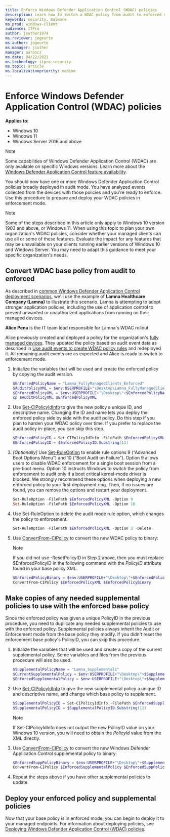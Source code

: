 ```yaml
---
title: Enforce Windows Defender Application Control (WDAC) policies 
description: Learn how to switch a WDAC policy from audit to enforced mode.
keywords: security, malware
ms.prod: windows-client
audience: ITPro
author: jsuther1974
ms.reviewer: jogeurte
ms.author: jogeurte
ms.manager: jsuther
manager: aaroncz
ms.date: 04/22/2021
ms.technology: itpro-security
ms.topic: article
ms.localizationpriority: medium
---
```


# Enforce Windows Defender Application Control (WDAC) policies

**Applies to:**

-   Windows 10
-   Windows 11
-   Windows Server 2016 and above

>[!NOTE]
>Some capabilities of Windows Defender Application Control (WDAC) are only available on specific Windows versions. Learn more about the [Windows Defender Application Control feature availability](../feature-availability.md).

You should now have one or more Windows Defender Application Control policies broadly deployed in audit mode. You have analyzed events collected from the devices with those policies and you're ready to enforce. Use this procedure to prepare and deploy your WDAC policies in enforcement mode.

> [!NOTE]
> Some of the steps described in this article only apply to Windows 10 version 1903 and above, or Windows 11. When using this topic to plan your own organization's WDAC policies, consider whether your managed clients can use all or some of these features. Evaluate the impact for any features that may be unavailable on your clients running earlier versions of Windows 10 and Windows Server. You may need to adapt this guidance to meet your specific organization's needs.

## Convert WDAC **base** policy from audit to enforced

As described in [common Windows Defender Application Control deployment scenarios](../design/common-wdac-use-cases.md), we'll use the example of **Lamna Healthcare Company (Lamna)** to illustrate this scenario. Lamna is attempting to adopt stronger application policies, including the use of application control to prevent unwanted or unauthorized applications from running on their managed devices.

**Alice Pena** is the IT team lead responsible for Lamna's WDAC rollout.

Alice previously created and deployed a policy for the organization's [fully managed devices](../design/create-wdac-policy-for-fully-managed-devices.md). They updated the policy based on audit event data as described in [Use audit events to create WDAC policy rules](audit-wdac-policies.md) and redeployed it. All remaining audit events are as expected and Alice is ready to switch to enforcement mode.

1. Initialize the variables that will be used and create the enforced policy by copying the audit version.

   ```powershell
   $EnforcedPolicyName = "Lamna_FullyManagedClients_Enforced"
   $AuditPolicyXML = $env:USERPROFILE+"\Desktop\Lamna_FullyManagedClients_Audit.xml"
   $EnforcedPolicyXML = $env:USERPROFILE+"\Desktop\"+$EnforcedPolicyName+".xml"
   cp $AuditPolicyXML $EnforcedPolicyXML
   ```

2. Use [Set-CIPolicyIdInfo](/powershell/module/configci/set-cipolicyidinfo) to give the new policy a unique ID, and descriptive name. Changing the ID and name lets you deploy the enforced policy side by side with the audit policy. Do this step if you plan to harden your WDAC policy over time. If you prefer to replace the audit policy in-place, you can skip this step.

   ```powershell
   $EnforcedPolicyID = Set-CIPolicyIdInfo -FilePath $EnforcedPolicyXML -PolicyName $EnforcedPolicyName -ResetPolicyID
   $EnforcedPolicyID = $EnforcedPolicyID.Substring(11)
   ```


3. *[Optionally]* Use [Set-RuleOption](/powershell/module/configci/set-ruleoption) to enable rule options 9 (“Advanced Boot Options Menu”) and 10 (“Boot Audit on Failure”). Option 9 allows users to disable WDAC enforcement for a single boot session from a pre-boot menu. Option 10 instructs Windows to switch the policy from enforcement to audit only if a boot critical kernel-mode driver is blocked. We strongly recommend these options when deploying a new enforced policy to your first deployment ring. Then, if no issues are found, you can remove the options and restart your deployment.

   ```powershell
   Set-RuleOption -FilePath $EnforcedPolicyXML -Option 9
   Set-RuleOption -FilePath $EnforcedPolicyXML -Option 10
   ```

4. Use Set-RuleOption to delete the audit mode rule option, which changes the policy to enforcement:

   ```powershell
   Set-RuleOption -FilePath $EnforcedPolicyXML -Option 3 -Delete
   ```

5. Use [ConvertFrom-CIPolicy](/powershell/module/configci/convertfrom-cipolicy) to convert the new WDAC policy to binary:

   > [!NOTE]
   > If you did not use -ResetPolicyID in Step 2 above, then you must replace $EnforcedPolicyID in the following command with the *PolicyID* attribute found in your base policy XML.

   ```powershell
   $EnforcedPolicyBinary = $env:USERPROFILE+"\Desktop\"+$EnforcedPolicyID+".cip"
   ConvertFrom-CIPolicy $EnforcedPolicyXML $EnforcedPolicyBinary
   ```

## Make copies of any needed **supplemental** policies to use with the enforced base policy

Since the enforced policy was given a unique PolicyID in the previous procedure, you need to duplicate any needed supplemental policies to use with the enforced policy. Supplemental policies always inherit the Audit or Enforcement mode from the base policy they modify. If you didn't reset the enforcement base policy's PolicyID, you can skip this procedure.

1. Initialize the variables that will be used and create a copy of the current supplemental policy. Some variables and files from the previous procedure will also be used.

   ```powershell
   $SupplementalPolicyName = "Lamna_Supplemental1"
   $CurrentSupplementalPolicy = $env:USERPROFILE+"\Desktop\"+$SupplementalPolicyName+"_Audit.xml"
   $EnforcedSupplementalPolicy = $env:USERPROFILE+"\Desktop\"+$SupplementalPolicyName+"_Enforced.xml"
   ```

2. Use [Set-CIPolicyIdInfo](/powershell/module/configci/set-cipolicyidinfo) to give the new supplemental policy a unique ID and descriptive name, and change which base policy to supplement.

   ```powershell
   $SupplementalPolicyID = Set-CIPolicyIdInfo -FilePath $EnforcedSupplementalPolicy -PolicyName $SupplementalPolicyName -SupplementsBasePolicyID $EnforcedPolicyID -BasePolicyToSupplementPath $EnforcedPolicyXML -ResetPolicyID
   $SupplementalPolicyID = $SupplementalPolicyID.Substring(11)
   ```

   > [!NOTE]
   > If Set-CIPolicyIdInfo does not output the new PolicyID value on your Windows 10 version, you will need to obtain the *PolicyId* value from the XML directly.

3. Use [ConvertFrom-CIPolicy](/powershell/module/configci/convertfrom-cipolicy) to convert the new Windows Defender Application Control supplemental policy to binary:

   ```powershell
   $EnforcedSuppPolicyBinary = $env:USERPROFILE+"\Desktop\"+$SupplementalPolicyName+"_"+$SupplementalPolicyID+".xml"
   ConvertFrom-CIPolicy $EnforcedSupplementalPolicy $EnforcedSuppPolicyBinary
   ```
4. Repeat the steps above if you have other supplemental policies to update.

## Deploy your enforced policy and supplemental policies

Now that your base policy is in enforced mode, you can begin to deploy it to your managed endpoints. For information about deploying policies, see [Deploying Windows Defender Application Control (WDAC) policies](wdac-deployment-guide.md).
